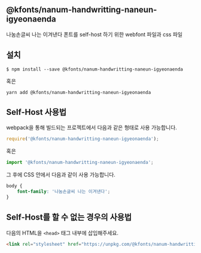 
@kfonts/nanum-handwritting-naneun-igyeonaenda
---------------------

나눔손글씨 나는 이겨낸다 폰트를 self-host 하기 위한 webfont 파일과 css 파일

설치
----

```
$ npm install --save @kfonts/nanum-handwritting-naneun-igyeonaenda
```

혹은

```
yarn add @kfonts/nanum-handwritting-naneun-igyeonaenda
```

Self-Host 사용법
---------------

webpack을 통해 빌드되는 프로젝트에서 다음과 같은 형태로 사용 가능합니다.

```js
require('@kfonts/nanum-handwritting-naneun-igyeonaenda');
```

혹은

```js
import '@kfonts/nanum-handwritting-naneun-igyeonaenda';
```

그 후에 CSS 안에서 다음과 같이 사용 가능합니다.

```css
body {
    font-family: '나눔손글씨 나는 이겨낸다';
}
```

Self-Host를 할 수 없는 경우의 사용법
--------------------------------

다음의 HTML을 `<head>` 태그 내부에 삽입해주세요.

```html
<link rel="stylesheet" href="https://unpkg.com/@kfonts/nanum-handwritting-naneun-igyeonaenda/index.css" />
```

